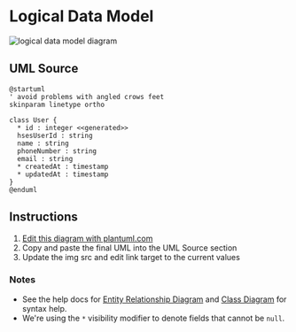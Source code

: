 Logical Data Model
==================

<img src="http://www.plantuml.com/plantuml/png/ROynJWGn34NxdC8TqXu1hLPBIKF70RoRpoGYTYBRmmWXxaw6Qeej_TxNb__LWorMQUc9-AlNJCFwhK6SjXg5M9U6J7VhczC74Ca_gmus5cfL4Ty3r2rAJ-dUs9tU7KO_YUX4i-sPgWQMYSxd1GhZGBvSfYuEtxElUyZ3gYwJAWkEzoXTyRRA3NR44Axj24xpHUpTBp5nL847o_WtwyWFp6-wGlDS_WS0" alt="logical data model diagram">

UML Source
----------

```
@startuml
' avoid problems with angled crows feet
skinparam linetype ortho

class User {
  * id : integer <<generated>>
  hsesUserId : string
  name : string
  phoneNumber : string
  email : string
  * createdAt : timestamp
  * updatedAt : timestamp
}
@enduml
```

Instructions
------------

1. [Edit this diagram with plantuml.com](http://www.plantuml.com/plantuml/uml/ROynJWGn34NxdC8TqXu1hLPBIKF70RoRpoGYTYBRmmWXxaw6Qeej_TxNb__LWorMQUc9-AlNJCFwhK6SjXg5M9U6J7VhczC74Ca_gmus5cfL4Ty3r2rAJ-dUs9tU7KO_YUX4i-sPgWQMYSxd1GhZGBvSfYuEtxElUyZ3gYwJAWkEzoXTyRRA3NR44Axj24xpHUpTBp5nL847o_WtwyWFp6-wGlDS_WS0)
1. Copy and paste the final UML into the UML Source section
1. Update the img src and edit link target to the current values

### Notes

* See the help docs for [Entity Relationship Diagram](https://plantuml.com/ie-diagram) and [Class Diagram](https://plantuml.com/class-diagram) for syntax help.
* We're using the `*` visibility modifier to denote fields that cannot be `null`.
